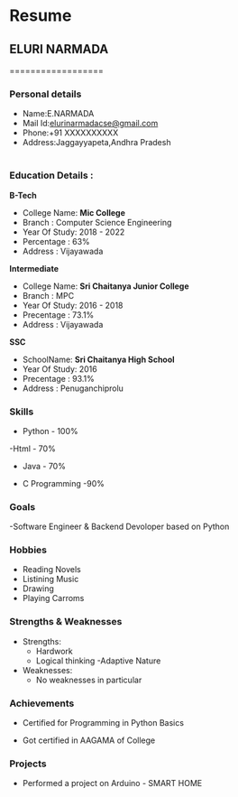# Resume
## ELURI NARMADA
==================

### Personal details

- Name:E.NARMADA<br>
- Mail Id:elurinarmadacse@gmail.com<br>
- Phone:+91 XXXXXXXXXX <br>
- Address:Jaggayyapeta,Andhra Pradesh <br><br>
### Education Details :

**B-Tech**

- College Name: __Mic College__<br>
- Branch : Computer Science Engineering<br>
- Year Of Study: 2018 - 2022<br>
- Percentage : 63%<br>
- Address : Vijayawada<br>

**Intermediate**
- College Name: __Sri Chaitanya Junior College__<br>
- Branch : MPC<br>
- Year Of Study: 2016 - 2018<br>
- Precentage : 73.1%<br>
- Address : Vijayawada<br>

**SSC**
- SchoolName: __Sri Chaitanya High School__<br>
- Year Of Study: 2016<br>
- Precentage : 93.1%<br>
- Address : Penuganchiprolu<br>

### **Skills**

- Python - 100%

-Html - 70%

- Java - 70%

- C Programming -90%

### **Goals**

-Software Engineer & Backend Devoloper based on Python

### **Hobbies**

- Reading Novels<br>
- Listining Music<br>
- Drawing<br>
- Playing Carroms<br>

### **Strengths & Weaknesses**
- Strengths:
  - Hardwork
  - Logical thinking
  -Adaptive Nature
- Weaknesses:
  - No weaknesses in particular
 
### **Achievements**
 
 - Certified for Programming in Python Basics

 - Got certified in AAGAMA of College
 
###  **Projects**

- Performed a project on Arduino - SMART HOME
